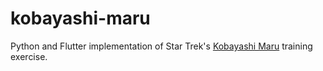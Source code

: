 # kobayashi-maru
Python and Flutter implementation of Star Trek's [Kobayashi Maru](https://en.wikipedia.org/wiki/Kobayashi_Maru) training exercise.
